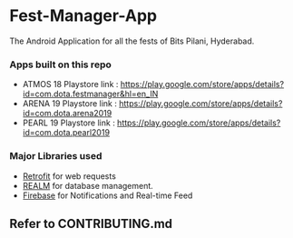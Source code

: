 # Fest-Manager-App
The Android Application for all the fests of Bits Pilani, Hyderabad.

### Apps built on this repo 

* ATMOS 18 Playstore link : https://play.google.com/store/apps/details?id=com.dota.festmanager&hl=en_IN
* ARENA 19 Playstore link : https://play.google.com/store/apps/details?id=com.dota.arena2019
* PEARL 19 Playstore link : https://play.google.com/store/apps/details?id=com.dota.pearl2019


### Major Libraries used

* [Retrofit](http://square.github.io/retrofit/) for web requests
* [REALM](https://realm.io/docs/java/latest/#getting-started) for database management.
* [Firebase](https://firebase.google.com/) for Notifications and Real-time Feed 

## Refer to CONTRIBUTING.md
